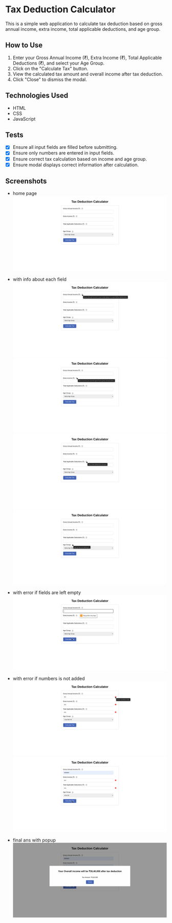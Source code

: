 # Tax Deduction Calculator

This is a simple web application to calculate tax deduction based on gross annual income, extra income, total applicable deductions, and age group.

## How to Use

1. Enter your Gross Annual Income (₹), Extra Income (₹), Total Applicable Deductions (₹), and select your Age Group.
2. Click on the "Calculate Tax" button.
3. View the calculated tax amount and overall income after tax deduction.
4. Click "Close" to dismiss the modal.

## Technologies Used

- HTML
- CSS
- JavaScript

## Tests

- [x] Ensure all input fields are filled before submitting.
- [x] Ensure only numbers are entered in input fields.
- [x] Ensure correct tax calculation based on income and age group.
- [x] Ensure modal displays correct information after calculation.

## Screenshots

- home page
  ![alt text](image-2.png)

- with info about each field
  ![alt text](image-3.png)
  ![alt text](image-4.png)
  ![alt text](image-5.png)
  ![alt text](image-6.png)

- with error if fields are left empty
  ![alt text](image-1.png)

- with error if numbers is not added
  ![alt text](image-7.png)
  ![alt text](image-8.png)

- final ans with popup
  ![alt text](image-9.png)
